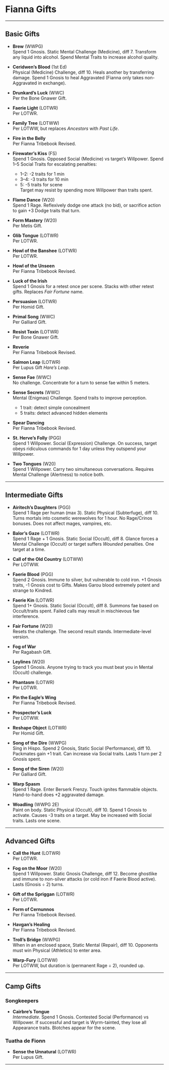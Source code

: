 #  Fianna Gifts

-----

## Basic Gifts

- **Brew** (WWPG)  
  Spend 1 Gnosis. Static Mental Challenge (Medicine), diff 7. Transform any liquid into alcohol. Spend Mental Traits to increase alcohol quality.

- **Ceridwen’s Blood** (1st Ed)  
  Physical (Medicine) Challenge, diff 10. Heals another by transferring damage. Spend 1 Gnosis to heal Aggravated (Fianna only takes non-Aggravated in exchange).

- **Drunkard’s Luck** (WWC)  
  Per the Bone Gnawer Gift.

- **Faerie Light** (LOTWR)  
  Per LOTWR.

- **Family Tree** (LOTWW)  
  Per LOTWW, but replaces *Ancestors* with *Past Life*.

- **Fire in the Belly**  
  Per Fianna Tribebook Revised.

- **Firewater’s Kiss** (FS)  
  Spend 1 Gnosis. Opposed Social (Medicine) vs target’s Willpower. Spend 1–5 Social Traits for escalating penalties:
  - 1–2: -2 traits for 1 min
  - 3–4: -3 traits for 10 min
  - 5: -5 traits for scene  
  Target may resist by spending more Willpower than traits spent.

- **Flame Dance** (W20)  
  Spend 1 Rage. Reflexively dodge one attack (no bid), or sacrifice action to gain +3 Dodge traits that turn.

- **Form Mastery** (W20)  
  Per Metis Gift.

- **Glib Tongue** (LOTWR)  
  Per LOTWR.

- **Howl of the Banshee** (LOTWR)  
  Per LOTWR.

- **Howl of the Unseen**  
  Per Fianna Tribebook Revised.

- **Luck of the Irish**  
  Spend 1 Gnosis for a retest once per scene. Stacks with other retest gifts. Replaces *Fair Fortune* name.

- **Persuasion** (LOTWR)  
  Per Homid Gift.

- **Primal Song** (WWC)  
  Per Galliard Gift.

- **Resist Toxin** (LOTWR)  
  Per Bone Gnawer Gift.

- **Reverie**  
  Per Fianna Tribebook Revised.

- **Salmon Leap** (LOTWR)  
  Per Lupus Gift *Hare’s Leap*.

- **Sense Fae** (WWC)  
  No challenge. Concentrate for a turn to sense fae within 5 meters.

- **Sense Secrets** (WWC)  
  Mental (Enigmas) Challenge. Spend traits to improve perception.  
  - 1 trait: detect simple concealment  
  - 5 traits: detect advanced hidden elements

- **Spear Dancing**  
  Per Fianna Tribebook Revised.

- **St. Herve’s Folly** (PGG)  
  Spend 1 Willpower. Social (Expression) Challenge. On success, target obeys ridiculous commands for 1 day unless they outspend your Willpower.

- **Two Tongues** (W20)  
  Spend 1 Willpower. Carry two simultaneous conversations. Requires Mental Challenge (Alertness) to notice both.

---

## Intermediate Gifts

- **Airitech’s Daughters** (PGG)  
  Spend 1 Rage per human (max 3). Static Physical (Subterfuge), diff 10. Turns mortals into cosmetic werewolves for 1 hour. No Rage/Crinos bonuses. Does not affect mages, vampires, etc.

- **Balor’s Gaze** (LOTWR)  
  Spend 1 Rage + 1 Gnosis. Static Social (Occult), diff 8. Glance forces a Mental Challenge (Occult) or target suffers *Wounded* penalties. One target at a time.

- **Call of the Old Country** (LOTWW)  
  Per LOTWW.

- **Faerie Blood** (PGG)  
  Spend 2 Gnosis. Immune to silver, but vulnerable to cold iron. +1 Gnosis traits, -1 Gnosis cost to Gifts. Makes Garou blood extremely potent and strange to Kindred.

- **Faerie Kin** (LOTWR)  
  Spend 1+ Gnosis. Static Social (Occult), diff 8. Summons fae based on Occult/traits spent. Failed calls may result in mischievous fae interference.

- **Fair Fortune** (W20)  
  Resets the challenge. The second result stands. Intermediate-level version.

- **Fog of War**  
  Per Ragabash Gift.

- **Leylines** (W20)  
  Spend 1 Gnosis. Anyone trying to track you must beat you in Mental (Occult) challenge.

- **Phantasm** (LOTWR)  
  Per LOTWR.

- **Pin the Eagle’s Wing**  
  Per Fianna Tribebook Revised.

- **Prospector’s Luck**  
  Per LOTWW.

- **Reshape Object** (LOTWR)  
  Per Homid Gift.

- **Song of the Dire** (WWPG)  
  Sing in Hispo. Spend 2 Gnosis, Static Social (Performance), diff 10. Packmates gain +1 trait. Can increase via Social traits. Lasts 1 turn per 2 Gnosis spent.

- **Song of the Siren** (W20)  
  Per Galliard Gift.

- **Warp Spasm**  
  Spend 1 Rage. Enter Berserk Frenzy. Touch ignites flammable objects. Hand-to-hand does +2 aggravated damage.

- **Woadling** (WWPG 2E)  
  Paint on body. Static Physical (Occult), diff 10. Spend 1 Gnosis to activate. Causes -3 traits on a target. May be increased with Social traits. Lasts one scene.

---

## Advanced Gifts

- **Call the Hunt** (LOTWR)  
  Per LOTWR.

- **Fog on the Moor** (W20)  
  Spend 1 Willpower. Static Gnosis Challenge, diff 12. Become ghostlike and immune to non-silver attacks (or cold iron if Faerie Blood active). Lasts (Gnosis ÷ 2) turns.

- **Gift of the Spriggan** (LOTWR)  
  Per LOTWR.

- **Form of Cernunnos**  
  Per Fianna Tribebook Revised.

- **Havgan’s Healing**  
  Per Fianna Tribebook Revised.

- **Troll’s Bridge** (WWPG)  
  When in an enclosed space, Static Mental (Repair), diff 10. Opponents must win Physical (Athletics) to enter area.

- **Warp-Fury** (LOTWW)  
  Per LOTWW, but duration is (permanent Rage ÷ 2), rounded up.

---

## Camp Gifts

### Songkeepers

- **Cairbre’s Tongue**  
  *Intermediate*. Spend 1 Gnosis. Contested Social (Performance) vs Willpower. If successful and target is Wyrm-tainted, they lose all Appearance traits. Blotches appear for the scene.

### Tuatha de Fionn

- **Sense the Unnatural** (LOTWR)  
  Per Lupus Gift.

-----

